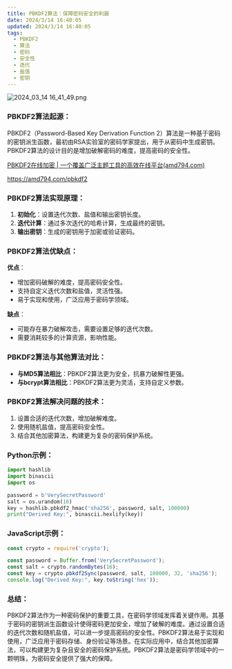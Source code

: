 ```yaml
---
title: PBKDF2算法：保障密码安全的利器
date: 2024/3/14 16:40:05
updated: 2024/3/14 16:40:05
tags:
  - PBKDF2
  - 算法
  - 密码
  - 安全性
  - 迭代
  - 盐值
  - 密钥
---
```



<img src="https://static.cmdragon.cn/blog/images/2024_03_14 16_41_49.png@blog" title="2024_03_14 16_41_49.png" alt="2024_03_14 16_41_49.png"/>

### PBKDF2算法起源：

PBKDF2（Password-Based Key Derivation Function
2）算法是一种基于密码的密钥派生函数，最初由RSA实验室的密码学家提出，用于从密码中生成密钥。PBKDF2算法的设计目的是增加破解密码的难度，提高密码的安全性。

[PBKDF2在线加密 | 一个覆盖广泛主题工具的高效在线平台(amd794.com)](https://amd794.com/pbkdf2)

https://amd794.com/pbkdf2

### PBKDF2算法实现原理：

1. **初始化**：设置迭代次数、盐值和输出密钥长度。
2. **迭代计算**：通过多次迭代的哈希计算，生成最终的密钥。
3. **输出密钥**：生成的密钥用于加密或验证密码。

### PBKDF2算法优缺点：

**优点**：

- 增加密码破解的难度，提高密码安全性。
- 支持自定义迭代次数和盐值，灵活性强。
- 易于实现和使用，广泛应用于密码学领域。

**缺点**：

- 可能存在暴力破解攻击，需要设置足够的迭代次数。
- 需要消耗较多的计算资源，影响性能。

### PBKDF2算法与其他算法对比：

- **与MD5算法相比**：PBKDF2算法更为安全，抗暴力破解性更强。
- **与bcrypt算法相比**：PBKDF2算法更为灵活，支持自定义参数。

### PBKDF2算法解决问题的技术：

1. 设置合适的迭代次数，增加破解难度。
2. 使用随机盐值，提高密码安全性。
3. 结合其他加密算法，构建更为复杂的密码保护系统。

### Python示例：

```python
import hashlib
import binascii
import os

password = b'VerySecretPassword'
salt = os.urandom(16)
key = hashlib.pbkdf2_hmac('sha256', password, salt, 100000)
print("Derived Key:", binascii.hexlify(key))
```

### JavaScript示例：

```javascript
const crypto = require('crypto');

const password = Buffer.from('VerySecretPassword');
const salt = crypto.randomBytes(16);
const key = crypto.pbkdf2Sync(password, salt, 100000, 32, 'sha256');
console.log("Derived Key:", key.toString('hex'));
```

### 总结：

PBKDF2算法作为一种密码保护的重要工具，在密码学领域发挥着关键作用。其基于密码的密钥派生函数设计使得密码更加安全，增加了破解的难度。通过设置合适的迭代次数和随机盐值，可以进一步提高密码的安全性。PBKDF2算法易于实现和使用，广泛应用于密码存储、身份验证等场景。在实际应用中，结合其他加密算法，可以构建更为复杂且安全的密码保护系统。PBKDF2算法是密码学领域中的一颗明珠，为密码安全提供了强大的保障。